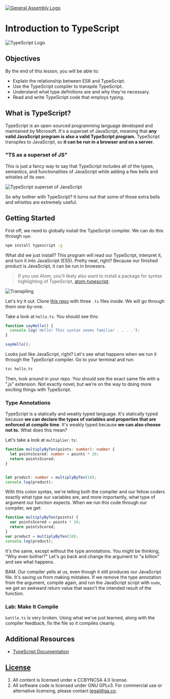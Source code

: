 [![General Assembly Logo](https://camo.githubusercontent.com/1a91b05b8f4d44b5bbfb83abac2b0996d8e26c92/687474703a2f2f692e696d6775722e636f6d2f6b6538555354712e706e67)](https://generalassemb.ly/education/web-development-immersive)

# Introduction to TypeScript

![TypeScript Logo](https://cdn-images-1.medium.com/max/622/1*grk7btEn0OJEQRKgG2Qs2A.png)

## Objectives

By the end of this lesson, you will be able to:

- Explain the relationship between ES6 and TypeScript.
- Use the TypeScript compiler to transpile TypeScript.
- Understand what type definitions are and why they're necessary.
- Read and write TypeScript code that employs typing.

## What is TypeScript?

TypeScript is an open-sourced programming language developed and maintained by Microsoft. It's a superset of JavaScript, meaning that **any valid JavaScript program is also a valid TypeScript program.** TypeScript transpiles to JavaScript, so **it can be run in a browser and on a server.**

### "TS as a superset of JS"

This is just a fancy way to say that TypeScript includes all of the types, semantics, and functionalities of JavaScript while adding a few bells and whistles of its own.

![TypeScript superset of JavaScript](https://qph.ec.quoracdn.net/main-qimg-b4ea5e4175b7ea1105895f131e9614cc)

So why bother with TypeScript? It turns out that some of those extra bells and whistles are extremely useful.

## Getting Started

First off, we need to globally install the TypeScript compiler. We can do this through `npm`:

```bash
npm install typescript -g
```

What did we just install? This program will read our TypeScript, interpret it, and turn it into JavaScript (ES5). Pretty neat, right? Because our finished product is JavaScript, it can be run in browsers.

> If you use Atom, you'll likely also want to install a package for syntax highlighting of TypeScript, [atom-typescript](https://atom.io/packages/atom-typescript).

![Transpiling](https://i1.wp.com/www.mithunvp.com/wp-content/uploads/2016/02/transpiling.png)

Let's try it out. Clone [this repo](https://github.com/den-materials/typescript-files) with three `.ts` files inside.  We will go through them one-by-one.

Take a look at `hello.ts`. You should see this:

```typescript
function sayHello() {
  console.log('Hello! This syntax seems familiar . . . .');
}

sayHello();
```

Looks just like JavaScript, right? Let's see what happens when we run it through the TypeScript compiler. Go to your terminal and run:

```bash
tsc hello.ts
```

Then, look around in your repo. You should see the exact same file with a ".js" extension. Not exactly novel, but we're on the way to doing more exciting things with TypeScript.

### Type Annotations

TypeScript is a statically and weakly typed language. It's statically typed because **we can declare the types of variables and properties that are enforced at compile time**. It's weakly typed because **we can also choose not to.** What does this mean?

Let's take a look at `multiplier.ts`:

```typescript
function multiplyByTen(points: number): number {
  let pointsScored: number = points * 10;
  return pointsScored;
}


let product: number = multiplyByTen(10);
console.log(product);
```

With this colon syntax, we're telling both the compiler and our fellow coders exactly what type our variables are, and more importantly, what type of argument our function expects. When we run this code through our compiler, we get:

```javascript
function multiplyByTen(points) {
  var pointsScored = points * 10;
  return pointsScored;
}
var product = multiplyByTen(10);
console.log(product);

```

It's the same, except without the type annotations. You might be thinking, "Why even bother?" Let's go back and change the argument to "a billion" and see what happens.

BAM. Our compiler yells at us, even though it still produces our JavaScript file. It's saving us from making mistakes. If we remove the type annotation from the argument, compile again, and run the JavaScript script with `node`, we get an awkward return value that wasn't the intended result of the function.

 ### Lab: Make It Compile

`battle.ts` is very broken. Using what we've just learned, along with the compiler feedback, fix the file so it compiles cleanly.

## Additional Resources

-   [TypeScript Documentation](https://www.typescriptlang.org/docs/tutorial.html)

## [License](LICENSE)

1)  All content is licensed under a CC­BY­NC­SA 4.0 license.
2)  All software code is licensed under GNU GPLv3. For commercial use or
    alternative licensing, please contact legal@ga.co.
